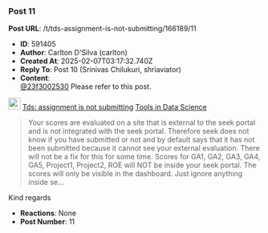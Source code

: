 ### Post 11
**Post URL**: /t/tds-assignment-is-not-submitting/166189/11
- **ID**: 591405
- **Author**: Carlton D'Silva (carlton)
- **Created At**: 2025-02-07T03:17:32.740Z
- **Reply To**: Post 10 (Srinivas Chilukuri, shriaviator)
- **Content**:  
  <a class="mention" href="/u/23f3002530">@23f3002530</a>
Please refer to this post.
<aside class="quote quote-modified" data-post="6" data-topic="166189">
  <div class="title">
    <div class="quote-controls"></div>
    <img alt="" width="24" height="24" src="https://dub1.discourse-cdn.com/flex013/user_avatar/discourse.onlinedegree.iitm.ac.in/carlton/48/56317_2.png" class="avatar">
    <a href="https://discourse.onlinedegree.iitm.ac.in/t/tds-assignment-is-not-submitting/166189/6">Tds: assignment is not submitting</a> <a class="badge-category__wrapper " href="/c/courses/tds-kb/34"><span data-category-id="34" style="--category-badge-color: #0088CC; --category-badge-text-color: #FFFFFF; --parent-category-badge-color: #3AB54A;" data-parent-category-id="9" data-drop-close="true" class="badge-category --has-parent" title="This category is created to address subject-specific queries related to Tools in Data Science"><span class="badge-category__name">Tools in Data Science</span></span></a>
  </div>
  <blockquote>
    Your scores are evaluated on a site that is external to the seek portal and is not integrated with the seek portal. Therefore seek does not know if you have submitted or not and by default says that it has not been submitted because it cannot see your external evaluation. There will not be a fix for this for some time. 
Scores for GA1, GA2, GA3, GA4, GA5, Project1, Project2, ROE will NOT be inside your seek portal. 
The scores will only be visible in the dashboard. Just ignore anything inside se…
  </blockquote>
</aside>

Kind regards
- **Reactions**: None
- **Post Number**: 11


